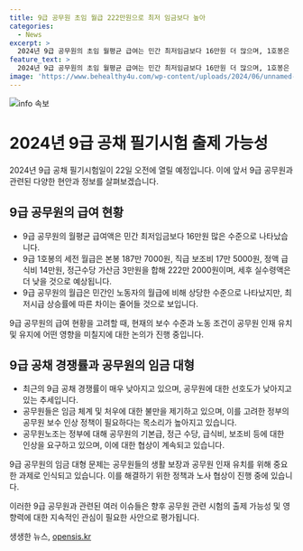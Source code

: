 ```yaml
---
title: 9급 공무원 초임 월급 222만원으로 최저 임금보다 높아
categories:
  - News
excerpt: >
  2024년 9급 공무원의 초임 월평균 급여는 민간 최저임금보다 16만원 더 많으며, 1호봉은 222만2000원이다. 하지만 세금을 고려하면 실수령액은 감소한다. 이에 대한 지적과 함께 공무원의 임금 증가를 요구하는 움직임이 있다. 공무원노조의 이해준 위원장은 공무원의 낮은 임금 문제를 지적하며, 하위직의 임금을 인상하는 것이 필요하다고 주장했다. 이러한 상황에서 9급 공채의 경쟁률은 21.8대 1로 낮아지고 있으며, 공무원에 대한 직업 선호도가 낮아지고 있다.
feature_text: >
  2024년 9급 공무원의 초임 월평균 급여는 민간 최저임금보다 16만원 더 많으며, 1호봉은 222만2000원이다. 하지만 세금을 고려하면 실수령액은 감소한다. 이에 대한 지적과 함께 공무원의 임금 증가를 요구하는 움직임이 있다. 공무원노조의 이해준 위원장은 공무원의 낮은 임금 문제를 지적하며, 하위직의 임금을 인상하는 것이 필요하다고 주장했다. 이러한 상황에서 9급 공채의 경쟁률은 21.8대 1로 낮아지고 있으며, 공무원에 대한 직업 선호도가 낮아지고 있다.
image: 'https://www.behealthy4u.com/wp-content/uploads/2024/06/unnamed-file.png'
---
```


<p><img src="https://www.behealthy4u.com/wp-content/uploads/2024/06/unnamed-file.png" alt="info 속보" /></p>

<h1>2024년 9급 공채 필기시험 출제 가능성</h1>

<p data-ke-size="size16"></p>

<p>2024년 9급 공채 필기시험일이 22일 오전에 열릴 예정입니다. 이에 앞서 9급 공무원과 관련된 다양한 현안과 정보를 살펴보겠습니다.</p>

<h2 data-ke-size="size26">9급 공무원의 급여 현황</h2>

<ul>
  <li>9급 공무원의 월평균 급여액은 민간 최저임금보다 16만원 많은 수준으로 나타났습니다.</li>
  <li>9급 1호봉의 세전 월급은 본봉 187만 7000원, 직급 보조비 17만 5000원, 정액 급식비 14만원, 정근수당 가산금 3만원을 합해 222만 2000원이며, 세후 실수령액은 더 낮을 것으로 예상됩니다.</li>
  <li>9급 공무원의 월급은 민간인 노동자의 월급에 비해 상당한 수준으로 나타났지만, 최저시급 상승률에 따른 차이는 줄어들 것으로 보입니다.</li>
</ul>

<p data-ke-size="size16"></p>

<p>9급 공무원의 급여 현황을 고려할 때, 현재의 보수 수준과 노동 조건이 공무원 인재 유치 및 유지에 어떤 영향을 미칠지에 대한 논의가 진행 중입니다.</p>

<h2 data-ke-size="size26">9급 공채 경쟁률과 공무원의 임금 대형</h2>

<ul>
  <li>최근의 9급 공채 경쟁률이 매우 낮아지고 있으며, 공무원에 대한 선호도가 낮아지고 있는 추세입니다.</li>
  <li>공무원들은 임금 체계 및 처우에 대한 불만을 제기하고 있으며, 이를 고려한 정부의 공무원 보수 인상 정책이 필요하다는 목소리가 높아지고 있습니다.</li>
  <li>공무원노조는 정부에 대해 공무원의 기본급, 정근 수당, 급식비, 보조비 등에 대한 인상을 요구하고 있으며, 이에 대한 협상이 계속되고 있습니다.</li>
</ul>

<p data-ke-size="size16"></p>

<p>9급 공무원의 임금 대형 문제는 공무원들의 생활 보장과 공무원 인재 유치를 위해 중요한 과제로 인식되고 있습니다. 이를 해결하기 위한 정책과 노사 협상이 진행 중에 있습니다.</p>

<p>이러한 9급 공무원과 관련된 여러 이슈들은 향후 공무원 관련 시험의 출제 가능성 및 영향력에 대한 지속적인 관심이 필요한 사안으로 평가됩니다.</p>
생생한 뉴스, <a href="https://opensis.kr" rel="dofollow">opensis.kr</a>


